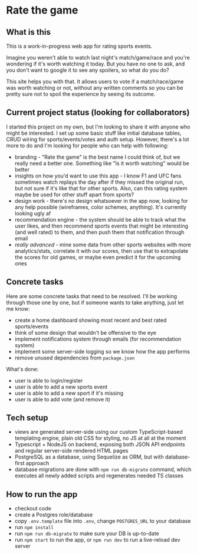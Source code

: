 # Rate the game

## What is this

This is a work-in-progress web app for rating sports events. 

Imagine you weren't able to watch last night's match/game/race and you're wondering if it's worth watching it today. But you have no one to ask, and you don't want to google it to see any spoilers, so what do you do? 

This site helps you with that. It allows users to vote if a match/race/game was worth watching or not, without any written comments so you can be pretty sure not to spoil the experience by seeing its outcome.

## Current project status (looking for collaborators)

I started this project on my own, but I'm looking to share it with anyone who might be interested. I set up some basic stuff like initial database tables, CRUD wiring for sports/events/votes and auth setup. However, there's a lot more to do and I'm looking for people who can help with following:

- branding - "Rate the game" is the best name I could think of, but we really need a better one. Something like "Is it worth watching" would be better
- insights on how you'd want to use this app - I know F1 and UFC fans sometimes watch replays the day after if they missed the original run, but not sure if it's like that for other sports. Also, can this rating system maybe be used for other stuff apart from sports?
- design work - there's no design whatsoever in the app now, looking for any help possible (wireframes, color schemes, anything). It's currently looking ugly af
- recommendation engine - the system should be able to track what the user likes, and then recommend sports events that might be interesting (and well rated) to them, and then push them that notification through email
- _really advanced_ - mine some data from other sports websites with more analytics/stats, correlate it with our scores, then use that to extrapolate the scores for old games, or maybe even predict it for the upcoming ones

## Concrete tasks

Here are some concrete tasks that need to be resolved. I'll be working through those one by one, but if someone wants to take anything, just let me know:

- create a home dashboard showing most recent and best rated sports/events 
- think of some design that wouldn't be offensive to the eye
- implement notifications system through emails (for recommendation system)
- implement some server-side logging so we know how the app performs
- remove unused dependencies from `package.json`

What's done: 
- user is able to login/register
- user is able to add a new sports event
- user is able to add a new sport if it's missing
- user is able to add vote (and remove it)

## Tech setup

- views are generated server-side using our custom TypeScript-based templating engine, plain old CSS for styling, no JS at all at the moment
- Typescript + NodeJS on backend, exposing both JSON API endpoints and regular server-side rendered HTML pages 
- PostgreSQL as a database, using Sequelize as ORM, but with database-first approach
- database migrations are done with `npm run db-migrate` command, which executes all newly added scripts and regenerates needed TS classes

 ## How to run the app
 
 - checkout code
 - create a Postgres role/database
 - copy `.env.template` file into `.env`, change `POSTGRES_URL` to your database
 - run `npm install`
 - run `npm run db-migrate` to make sure your DB is up-to-date
 - run `npm start` to run the app, or `npm run dev` to run a live-reload dev server